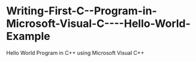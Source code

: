 # Writing-First-C--Program-in-Microsoft-Visual-C----Hello-World-Example
Hello World Program in C++ using Microsoft Visual C++
